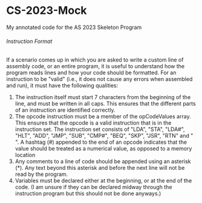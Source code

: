 # CS-2023-Mock
 My annotated code for the AS 2023 Skeleton Program
###### Instruction Format
If a scenario comes up in which you are asked to write a custom line of assembly code, or an entire program, it is useful to understand how the program reads lines and how your code should be formatted. For an instruction to be "valid" (i.e., it does not cause any errors when assembled and run), it must have the following qualities:
1. The instruction itself must start 7 characters from the beginning of the line, and must be written in all caps. This ensures that the different parts of an instruction are identified correctly.
2. The opcode instruction must be a member of the opCodeValues array. This ensures that the opcode is a valid instruction that is in the instruction set. The instruction set consists of  "LDA", "STA", "LDA#", "HLT", "ADD", "JMP", "SUB", "CMP#", "BEQ", "SKP", "JSR", "RTN" and "   ". A hashtag (#) appended to the end of an opcode indicates that the value should be treated as a numerical value, as opposed to a memory location
3. Any comments to a line of code should be appended using an asterisk (*). Any text beyond this asterisk and before the next line will not be read by the program.
4. Variables must be declared either at the beginning, or at the end of the code. (I am unsure if they can be declared midway through the instruction program but this should not be done anyways.)